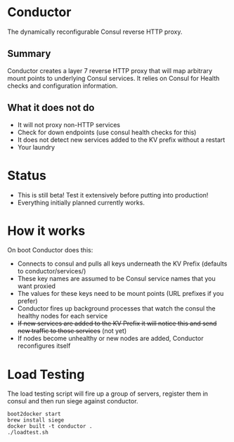 Conductor
=========
The dynamically reconfigurable Consul reverse HTTP proxy.

Summary
-------
Conductor creates a layer 7 reverse HTTP proxy that will map arbitrary mount
points to underlying Consul services. It relies on Consul for Health checks and
configuration information.

What it does not do
-------------------
* It will not proxy non-HTTP services
* Check for down endpoints (use consul health checks for this)
* It does not detect new services added to the KV prefix without a restart
* Your laundry

Status
======
* This is still beta! Test it extensively before putting into production!
* Everything initially planned currently works.

How it works
============
On boot Conductor does this:
* Connects to consul and pulls all keys underneath the KV Prefix (defaults to 
conductor/services/)
* These key names are assumed to be Consul service names that you want proxied
* The values for these keys need to be mount points (URL prefixes if you prefer)
* Conductor fires up background processes that watch the consul the healthy nodes
for each service
* ~~If new services are added to the KV Prefix it will notice this and send new 
traffic to those services~~ (not yet)
* If nodes become unhealthy or new nodes are added, Conductor reconfigures itself

Load Testing
============

The load testing script will fire up a group of servers, register them in consul
and then run siege against conductor.

```
boot2docker start
brew install siege
docker built -t conductor .
./loadtest.sh
```
